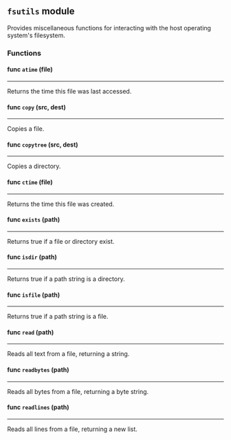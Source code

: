## ```fsutils``` module

Provides miscellaneous functions for interacting with the host operating system's filesystem.
### Functions

#### func ```atime``` (file)
___
Returns the time this file was last accessed.
#### func ```copy``` (src, dest)
___
Copies a file.
#### func ```copytree``` (src, dest)
___
Copies a directory.
#### func ```ctime``` (file)
___
Returns the time this file was created.
#### func ```exists``` (path)
___
Returns true if a file or directory exist.
#### func ```isdir``` (path)
___
Returns true if a path string is a directory.
#### func ```isfile``` (path)
___
Returns true if a path string is a file.
#### func ```read``` (path)
___
Reads all text from a file, returning a string.
#### func ```readbytes``` (path)
___
Reads all bytes from a file, returning a byte string.
#### func ```readlines``` (path)
___
Reads all lines from a file, returning a new list.


